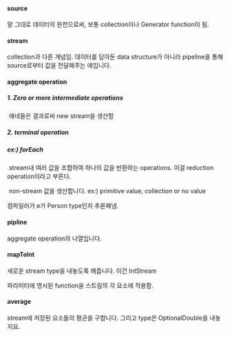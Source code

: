 #### source

말 그대로 데이터의 원천으로써, 보통 collection이나 Generator function이 됨.



#### stream

collection과 다른 개념임. 데이터를 담아둔 data structure가 아니라 pipeline을 통해 source로부터 값을 전달해주는 애입니다.



#### aggregate operation



##### 	1. Zero or more *intermediate operations*

​		얘네들은 결과로써 new stream을 생산함

##### 	2. terminal operation

##### 		ex:) forEach

​		stream내 여러 값을 조합하여 하나의 값을 반환하는 operations. 이걸 reduction operation이라고 부른다.

​		non-stream 값을 생산합니다. ex:) primitive value, collection or no value

컴파일러가 e가 Person type인지 추론해냄.



#### pipline

aggregate operation의 나열입니다.



#### mapToInt

새로운 stream type을 내놓도록 해줍니다. 이건 IntStream

파라미터에 명시된 function을 스트림의 각 요소에 적용함.



#### average

stream에 저장된 요소들의 평균을 구합니다. 그리고 type은 OptionalDouble을 내놓지요.




